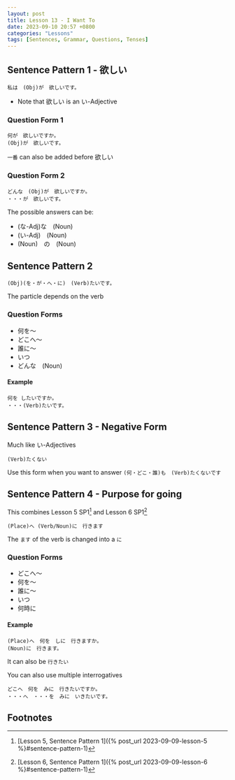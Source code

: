 ```yaml
---
layout: post
title: Lesson 13 - I Want To
date: 2023-09-10 20:57 +0800
categories: "Lessons"
tags: [Sentences, Grammar, Questions, Tenses]
---
```


## Sentence Pattern 1 - 欲しい
```
私は　(Obj)が　欲しいです。
```
* Note that 欲しい is an い-Adjective

### Question Form 1
```
何が　欲しいですか。
(Obj)が　欲しいです。
```
`一番` can also be added before 欲しい

### Question Form 2
```
どんな　(Obj)が　欲しいですか。
・・・が　欲しいです。
```
The possible answers can be:
* (な-Adj)な　(Noun)
* (い-Adj)　(Noun)
* (Noun)　の　(Noun)

## Sentence Pattern 2
```
(Obj)(を・が・へ・に)　(Verb)たいです。
```
The particle depends on the verb

### Question Forms
* 何を〜
* どこへ〜
* 誰に〜
* いつ
* どんな　(Noun)

#### Example
```
何を したいですか。
・・・(Verb)たいです。
```

## Sentence Pattern 3 - Negative Form
Much like い-Adjectives
```
(Verb)たくない
```
Use this form when you want to answer `(何・どこ・誰)も　(Verb)たくないです`

## Sentence Pattern 4 - Purpose for going
This combines Lesson 5 SP1[^fn1] and Lesson 6 SP1[^fn2]
```
(Place)へ (Verb/Noun)に　行きます
```
The `ます` of the verb is changed into a `に`

### Question Forms
* どこへ〜
* 何を〜
* 誰に〜
* いつ
* 何時に

#### Example
```
(Place)へ　何を　しに　行きますか。
(Noun)に　行きます。
```
It can also be `行きたい`

You can also use multiple interrogatives
```
どこへ　何を　みに　行きたいですか。
・・・へ　・・・を　みに　いきたいです。
```

## Footnotes
[^fn1]: [Lesson 5, Sentence Pattern 1]({% post_url 2023-09-09-lesson-5 %}#sentence-pattern-1)
[^fn2]: [Lesson 6, Sentence Pattern 1]({% post_url 2023-09-09-lesson-6 %}#sentence-pattern-1)